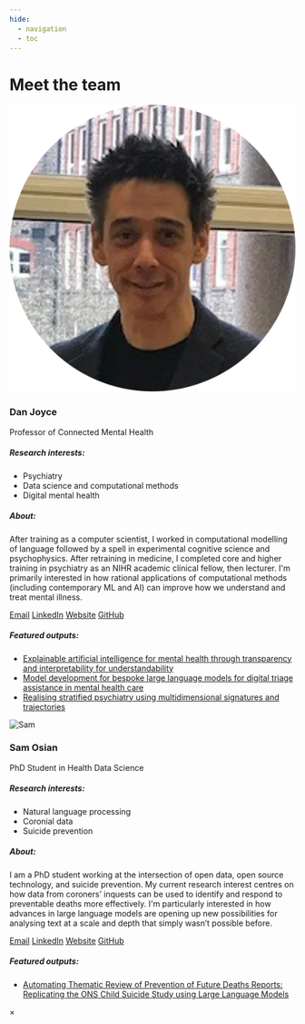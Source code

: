 ```yaml
---
hide:
  - navigation
  - toc
---
```



# Meet the team
<div class="team-container">

<!-- 
TO ADD A NEW TEAM MEMBER:
1. Copy and paste one of the `<div class="team-card">...</div>` blocks below.
2. Update the details (photo, name, title, research interests, bio, links, outputs).
   Every part you need to edit has a comment beside it (e.g. --Photo--).
3. Insert the new card *above* the "end of team-container" message near the bottom of this file.

To delete a member, just remove their `<div class="team-card">...</div>` block.
-->


<div class="team-card">
  <img src="../../assets/images/dan.png" alt="Dan" class="team-photo off-glb" /> <!--Photo-->
  <h3>Dan Joyce</h3>
  <p class="team-title">Professor of Connected Mental Health</p> <!--Job title-->
  <div class="team-interests">
    <h5>Research interests:</h5>
    <ul>                           <!--Set research interests-->
      <li>Psychiatry</li>
      <li>Data science and computational methods</li>
      <li>Digital mental health</li>
    </ul>
  </div>
  <div class="team-bio">    <!--Short bio, ~80 words-->
      <h5>About:</h5>
    <p>After training as a computer scientist, I worked in computational modelling of language followed by a spell in experimental cognitive science and psychophysics. After retraining in medicine, I completed core and higher training in psychiatry as an NIHR academic clinical fellow, then lecturer. I'm primarily interested in how rational applications of computational methods (including contemporary ML and AI) can improve how we understand and treat mental illness.</p>
    <p class="team-links">  <!--Email, LinkedIn, Website, GitHub links -- just delete anything you don't want -->
      <a href="mailto:D.Joyce@liverpool.ac.uk"><span class="mdi mdi-email"></span> Email</a>
      <a href="https://www.linkedin.com/in/dan-w-joyce-6870166b/"><span class="mdi mdi-linkedin"></span> LinkedIn</a>
      <a href="https://www.danwjoyce.com"><span class="mdi mdi-web"></span> Website</a>
      <a href="https://github.com/danwjoyce"><span class="mdi mdi-github"></span> GitHub</a>
    </p>
    <h5>Featured outputs:</h5>  <!--Add up to 3 featured output URLs and titles below-->
    <ul>
      <li><a href="https://www.nature.com/articles/s41746-023-00751-9">Explainable artificial intelligence for mental health through transparency and interpretability for understandability</a></li>
      <li><a href="https://www.sciencedirect.com/science/article/pii/S0933365724002306">Model development for bespoke large language models for digital triage assistance in mental health care</a></li>
      <li><a href="https://translational-medicine.biomedcentral.com/articles/10.1186/s12967-016-1116-1">Realising stratified psychiatry using multidimensional signatures and trajectories</a></li>
    </ul>
  </div>
</div>



<div class="team-card">
  <img src="../../assets/images/sam.png" alt="Sam" class="team-photo off-glb" /> <!--Photo-->
  <h3>Sam Osian</h3>
  <p class="team-title">PhD Student in Health Data Science</p> <!--Job title-->
  <div class="team-interests">
    <h5>Research interests:</h5>
    <ul>                      <!--Set research interests-->
      <li>Natural language processing</li>
      <li>Coronial data</li>
      <li>Suicide prevention</li>
    </ul>
  </div>
  <div class="team-bio">    <!--Short bio, ~80 words-->
      <h5>About:</h5>
    <p>I am a PhD student working at the intersection of open data, open source technology, and suicide prevention. My current research interest centres on how data from coroners’ inquests can be used to identify and respond to preventable deaths more effectively. I'm particularly interested in how advances in large language models are opening up new possibilities for analysing text at a scale and depth that simply wasn’t possible before.</p>
    <p class="team-links"> <!--Email, LinkedIn, Website, GitHub links -- just delete anything you don't want -->
      <a href="mailto:samoand@liverpool.ac.uk"><span class="mdi mdi-email"></span> Email</a>
      <a href="https://www.linkedin.com/in/sam-o-andrews/"><span class="mdi mdi-linkedin"></span> LinkedIn</a>
      <a href="https://sam-osian.com/"><span class="mdi mdi-web"></span> Website</a>
      <a href="https://github.com/Sam-Osian/"><span class="mdi mdi-github"></span> GitHub</a>
    </p>
    <h5>Featured outputs:</h5>   <!--Add up to 3 featured output URLs and titles below-->
    <ul>
      <li><a href="https://arxiv.org/abs/2507.20786">Automating Thematic Review of Prevention of Future Deaths Reports: Replicating the ONS Child Suicide Study using Large Language Models</a></li>
    </ul>
  </div>
</div>











</div> <!-- end of team-container -->



<div id="team-modal" class="team-modal">
  <div class="team-modal-content">
    <span class="team-modal-close">&times;</span>
    <div id="team-modal-body"></div>
  </div>
</div>
